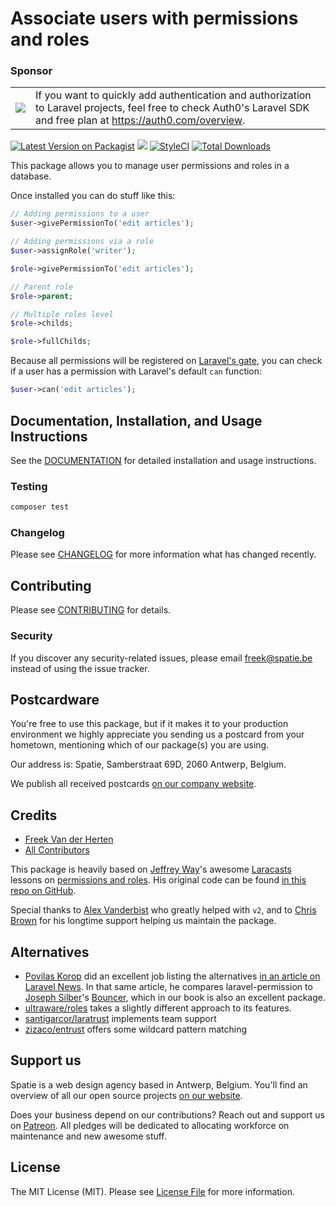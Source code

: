 # Associate users with permissions and roles


### Sponsor

<table>
   <tr>
      <td><img src="http://spatie.github.io/laravel-permission/sponsor-logo.png"></td>
      <td>If you want to quickly add authentication and authorization to Laravel projects, feel free to check Auth0's Laravel SDK and free plan at <a href="https://auth0.com/overview?utm_source=GHsponsor&utm_medium=GHsponsor&utm_campaign=laravel-permission&utm_content=auth">https://auth0.com/overview</a>.</td>
   </tr>
</table>


[![Latest Version on Packagist](https://img.shields.io/packagist/v/spatie/laravel-permission.svg?style=flat-square)](https://packagist.org/packages/spatie/laravel-permission)
![](https://github.com/spatie/laravel-permission/workflows/Run%20Tests/badge.svg?branch=master)
[![StyleCI](https://styleci.io/repos/42480275/shield)](https://styleci.io/repos/42480275)
[![Total Downloads](https://img.shields.io/packagist/dt/spatie/laravel-permission.svg?style=flat-square)](https://packagist.org/packages/spatie/laravel-permission)

This package allows you to manage user permissions and roles in a database.

Once installed you can do stuff like this:

```php
// Adding permissions to a user
$user->givePermissionTo('edit articles');

// Adding permissions via a role
$user->assignRole('writer');

$role->givePermissionTo('edit articles');

// Parent role
$role->parent;

// Multiple roles level
$role->childs;

$role->fullChilds;
```

Because all permissions will be registered on [Laravel's gate](https://laravel.com/docs/authorization), you can check if a user has a permission with Laravel's default `can` function:

```php
$user->can('edit articles');
```

## Documentation, Installation, and Usage Instructions

See the [DOCUMENTATION](https://docs.spatie.be/laravel-permission/v3/introduction/) for detailed installation and usage instructions.


### Testing

``` bash
composer test
```

### Changelog

Please see [CHANGELOG](CHANGELOG.md) for more information what has changed recently.

## Contributing

Please see [CONTRIBUTING](CONTRIBUTING.md) for details.

### Security

If you discover any security-related issues, please email [freek@spatie.be](mailto:freek@spatie.be) instead of using the issue tracker.

## Postcardware

You're free to use this package, but if it makes it to your production environment we highly appreciate you sending us a postcard from your hometown, mentioning which of our package(s) you are using.

Our address is: Spatie, Samberstraat 69D, 2060 Antwerp, Belgium.

We publish all received postcards [on our company website](https://spatie.be/en/opensource/postcards).

## Credits

- [Freek Van der Herten](https://github.com/freekmurze)
- [All Contributors](../../contributors)

This package is heavily based on [Jeffrey Way](https://twitter.com/jeffrey_way)'s awesome [Laracasts](https://laracasts.com) lessons
on [permissions and roles](https://laracasts.com/series/whats-new-in-laravel-5-1/episodes/16). His original code
can be found [in this repo on GitHub](https://github.com/laracasts/laravel-5-roles-and-permissions-demo).

Special thanks to [Alex Vanderbist](https://github.com/AlexVanderbist) who greatly helped with `v2`, and to [Chris Brown](https://github.com/drbyte) for his longtime support  helping us maintain the package.

## Alternatives

- [Povilas Korop](https://twitter.com/@povilaskorop) did an excellent job listing the alternatives [in an article on Laravel News](https://laravel-news.com/two-best-roles-permissions-packages). In that same article, he compares laravel-permission to [Joseph Silber](https://github.com/JosephSilber)'s [Bouncer]((https://github.com/JosephSilber/bouncer)), which in our book is also an excellent package.
- [ultraware/roles](https://github.com/ultraware/roles) takes a slightly different approach to its features.
- [santigarcor/laratrust](https://github.com/santigarcor/laratrust) implements team support
- [zizaco/entrust](https://github.com/zizaco/entrust) offers some wildcard pattern matching

## Support us

Spatie is a web design agency based in Antwerp, Belgium. You'll find an overview of all our open source projects [on our website](https://spatie.be/opensource).

Does your business depend on our contributions? Reach out and support us on [Patreon](https://www.patreon.com/spatie). 
All pledges will be dedicated to allocating workforce on maintenance and new awesome stuff.

## License

The MIT License (MIT). Please see [License File](LICENSE.md) for more information.
